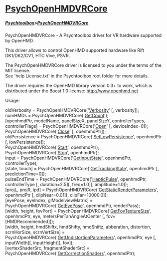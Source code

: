 # [PsychOpenHMDVRCore](PsychOpenHMDVRCore)
##### [Psychtoolbox](Psychtoolbox)>[PsychOpenHMDVRCore](PsychOpenHMDVRCore)

PsychOpenHMDVRCore - A Psychtoolbox driver for VR hardware supported by OpenHMD.  
  
This driver allows to control OpenHMD supported hardware like Rift DK1/DK2/CV1, HTC Vive, PSVR.  
  
The PsychOpenHMDVRCore driver is licensed to you under the terms of the MIT license.  
See 'help License.txt' in the Psychtoolbox root folder for more details.  
  
The driver requires the OpenHMD library version 0.3+ to work, which is  
distributed under the Boost 1.0 license: http://www.openhmd.net  
  
Usage:  
  
  
oldVerbosity = PsychOpenHMDVRCore('[Verbosity](PsychOpenHMDVRCore-Verbosity)' [, verbosity]);  
numHMDs = PsychOpenHMDVRCore('[GetCount](PsychOpenHMDVRCore-GetCount)');  
[openhmdPtr, modelName, panelSizeX, panelSizeY, controllerTypes, controllerFlags] = PsychOpenHMDVRCore('[Open](PsychOpenHMDVRCore-Open)' [, deviceIndex=0]);  
PsychOpenHMDVRCore('[Close](PsychOpenHMDVRCore-Close)' [, openhmdPtr]);  
oldPersistence = PsychOpenHMDVRCore('[SetLowPersistence](PsychOpenHMDVRCore-SetLowPersistence)', openhmdPtr [, lowPersistence]);  
PsychOpenHMDVRCore('[Start](PsychOpenHMDVRCore-Start)', openhmdPtr);  
PsychOpenHMDVRCore('[Stop](PsychOpenHMDVRCore-Stop)', openhmdPtr);  
input = PsychOpenHMDVRCore('[GetInputState](PsychOpenHMDVRCore-GetInputState)', openhmdPtr, controllerType);  
[state, touch] = PsychOpenHMDVRCore('[GetTrackingState](PsychOpenHMDVRCore-GetTrackingState)', openhmdPtr [, predictionTime=0]);  
pulseEndTime = PsychOpenHMDVRCore('[HapticPulse](PsychOpenHMDVRCore-HapticPulse)', openhmdPtr, controllerType [, duration=2.5][, freq=1.0][, amplitude=1.0]);  
[projL, projR, ipd] = PsychOpenHMDVRCore('[GetStaticRenderParameters](PsychOpenHMDVRCore-GetStaticRenderParameters)', openhmdPtr [, clipNear=0.01][, clipFar=10000.0]);  
[eyePose, eyeIndex, glModelviewMatrix] = PsychOpenHMDVRCore('[GetEyePose](PsychOpenHMDVRCore-GetEyePose)', openhmdPtr, renderPass);  
[width, height, fovPort] = PsychOpenHMDVRCore('[GetFovTextureSize](PsychOpenHMDVRCore-GetFovTextureSize)', openhmdPtr, eye, metersPerTanAngleAtCenter [, fov=[HMDRecommended]]);  
[width, height, hmdShiftx, hmdShifty, hmdShiftz, abberation, distortion, scrnHorSize, scrnVertSize] = PsychOpenHMDVRCore('[GetUndistortionParameters](PsychOpenHMDVRCore-GetUndistortionParameters)', openhmdPtr, eye [, inputWidth][, inputHeight][, fov]);  
[vertexShaderSrc, fragmentShaderSrc] = PsychOpenHMDVRCore('[GetCorrectionShaders](PsychOpenHMDVRCore-GetCorrectionShaders)', openhmdPtr);  
  



